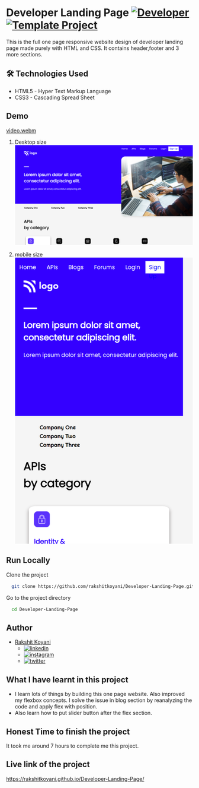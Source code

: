# Developer Landing Page [![Developer](https://img.shields.io/badge/Template-Project-red)](http://www.gnu.org/licenses/agpl-3.0) [![Template Project](https://img.shields.io/badge/Technologies%20-HTML%2FCSS-brightgreen)](http://www.gnu.org/licenses/agpl-3.0)

This is the full one page responsive website design of developer landing page made purely with HTML and CSS. It contains header,footer and 3 more sections.

## 🛠 Technologies Used

- HTML5 - Hyper Text Markup Language
- CSS3 - Cascading Spread Sheet

## Demo

[video.webm](https://user-images.githubusercontent.com/36806953/180946577-e6fec4ac-d4e6-4c54-b5a8-3534fb810f60.webm)

1. Desktop size
![output](./screen-shots/desktop.png)

2. mobile size
![output](./screen-shots/mobile.png)

## Run Locally

Clone the project

```bash
  git clone https://github.com/rakshitkoyani/Developer-Landing-Page.git
```

Go to the project directory

```bash
  cd Developer-Landing-Page
```

## Author

- [Rakshit Koyani](https://www.github.com/rakshitkoyani)
  - [![linkedin](https://img.shields.io/badge/LinkedIn-0077B5?style=for-the-badge&logo=linkedin&logoColor=white)](https://www.linkedin.com/in/rakshit-koyani-507040132/)
  - [![instagram](https://img.shields.io/badge/Instagram-E4405F?style=for-the-badge&logo=instagram&logoColor=white)](https://www.instagram.com/rakshitkoyani/)
  - [![twitter](https://img.shields.io/badge/Twitter-1DA1F2?style=for-the-badge&logo=twitter&logoColor=white)](https://www.twitter.com/rakshit_koyani)

## What I have learnt in this project

- I learn lots of things by building this one page website. Also improved my flexbox concepts. I solve the issue in blog section by reanalyzing the code and apply flex with position.
- Also learn how to put slider button after the flex section.

## Honest Time to finish the project

It took me around 7 hours to complete me this project.

## Live link of the project

https://rakshitkoyani.github.io/Developer-Landing-Page/
